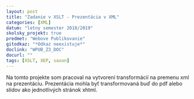 ```yaml
---
layout: post
title: "Zadanie v XSLT - Prezentácia v XML"
categories: [XML]
datum: "letny semester 2018/2019"
skolsky_projekt: true
predmet: "Webove Publikovanie"
gitodkaz: "*Odkaz neexistuje*"
doclink: "WPUB_Z3_DOC"
docurl: ""
tags: [XSLT, XEP, saxon]
---
```


Na tomto projekte som pracoval na vytvorení transformácií na premenu xml na prezentáciu. Prezentácia mohla byť transformovaná buď do pdf alebo slidov ako jednotlivých stránok xhtml.